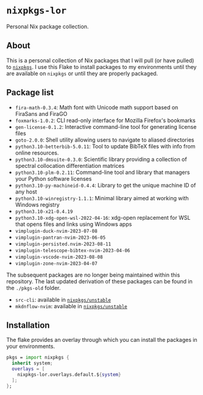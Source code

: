# `nixpkgs-lor`

Personal Nix package collection.

## About

This is a personal collection of Nix packages that
I will pull (or have pulled) to [`nixpkgs`][nixpkgs].
I use this Flake to install packages to my environments
until they are available on `nixpkgs` or until they are properly packaged.

[nixpkgs]: https://github.com/NixOS/nixpkgs

## Package list

- `fira-math-0.3.4`: Math font with Unicode math support based on FiraSans and FiraGO
- `foxmarks-1.0.2`: CLI read-only interface for Mozilla Firefox's bookmarks
- `gen-license-0.1.2`: Interactive command-line tool for generating license files
- `goto-2.0.0`: Shell utility allowing users to navigate to aliased directories
- `python3.10-betterbib-5.0.11`: Tool to update BibTeX files with info from online resources.
- `python3.10-dmsuite-0.3.0`: Scientific library providing a collection of spectral collocation differentiation matrices
- `python3.10-plm-0.2.11`: Command-line tool and library that managers your Python software licenses
- `python3.10-py-machineid-0.4.4`: Library to get the unique machine ID of any host
- `python3.10-winregistry-1.1.1`: Minimal library aimed at working with Windows registry
- `python3.10-x21-0.4.19`
- `python3.10-xdg-open-wsl-2022-04-16`: xdg-open replacement for WSL that opens files and links using Windows apps
- `vimplugin-duck-nvim-2023-07-08`
- `vimplugin-pantran-nvim-2023-06-05`
- `vimplugin-persisted.nvim-2023-08-11`
- `vimplugin-telescope-bibtex-nvim-2023-04-06`
- `vimplugin-vscode-nvim-2023-08-08`
- `vimplugin-zone-nvim-2023-04-07`

The subsequent packages are no longer being maintained within this repository.
The last updated derivation of these packages
can be found in the `./pkgs-old` folder.

- `src-cli`: available in [`nixpkgs/unstable`][src-cli]
- `mkdnflow-nvim`: available in [`nixpkgs/unstable`][mkdnflow-nvim]

## Installation

The flake provides an overlay through which
you can install the packages in your environments.

```nix
pkgs = import nixpkgs {
  inherit system;
  overlays = [
    nixpkgs-lor.overlays.default.${system}
  ];
};
```

[src-cli]: https://github.com/NixOS/nixpkgs/blob/nixos-unstable/pkgs/development/tools/misc/src-cli/default.nix
[mkdnflow-nvim]: https://github.com/NixOS/nixpkgs/blob/5e4c2ada4fcd54b99d56d7bd62f384511a7e2593/pkgs/applications/editors/vim/plugins/generated.nix#L5570
